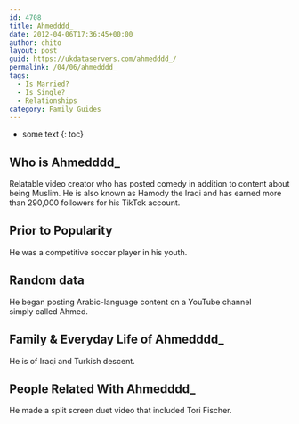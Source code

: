 ```yaml
---
id: 4708
title: Ahmedddd_
date: 2012-04-06T17:36:45+00:00
author: chito
layout: post
guid: https://ukdataservers.com/ahmedddd_/
permalink: /04/06/ahmedddd_
tags:
  - Is Married?
  - Is Single?
  - Relationships
category: Family Guides
---
```


* some text
{: toc}
          
          
## Who is  Ahmedddd_
                  
                  
                  
Relatable video creator who has posted comedy in addition to content about being Muslim. He is also known as Hamody the Iraqi and has earned more than 290,000 followers for his TikTok account.
                  
                
                
                
## Prior to Popularity 
                  
                  
                  
He was a competitive soccer player in his youth.
                  
                
                
                
## Random data 
                  
                  
                  
He began posting Arabic-language content on a YouTube channel simply called Ahmed.
                  
                
                
                
## Family & Everyday Life of Ahmedddd_
                  
                  
                  
He is of Iraqi and Turkish descent.
                  
                
                
                
## People Related With  Ahmedddd_
                  
                  
                  
He made a split screen duet video that included Tori Fischer.
                  
                
              
            
          
          
          
    
    
  
